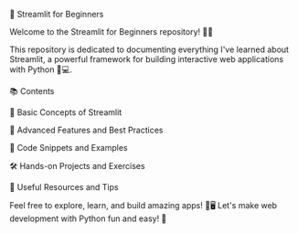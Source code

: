 
🌟 Streamlit for Beginners

Welcome to the Streamlit for Beginners repository! 🚀✨

This repository is dedicated to documenting everything I've learned about Streamlit, a powerful framework for building interactive web applications with Python 🐍💻.

📚 Contents

🎯 Basic Concepts of Streamlit

🚀 Advanced Features and Best Practices

🧩 Code Snippets and Examples

🛠️ Hands-on Projects and Exercises

🔗 Useful Resources and Tips

Feel free to explore, learn, and build amazing apps! 🎨🖥️
Let's make web development with Python fun and easy! 🎉
